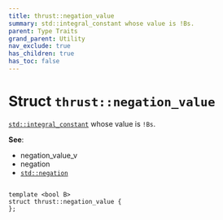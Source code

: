 ```yaml
---
title: thrust::negation_value
summary: std::integral_constant whose value is !Bs. 
parent: Type Traits
grand_parent: Utility
nav_exclude: true
has_children: true
has_toc: false
---
```


# Struct `thrust::negation_value`

<a href="https://en.cppreference.com/w/cpp/types/integral_constant"><code>std::integral&#95;constant</code></a> whose value is <code>!Bs</code>. 

**See**:
* negation_value_v 
* negation 
* <a href="https://en.cppreference.com/w/cpp/types/negation"><code>std::negation</code></a>

<code class="doxybook">
<span>template &lt;bool B&gt;</span>
<span>struct thrust::negation&#95;value {</span>
<span>};</span>
</code>

